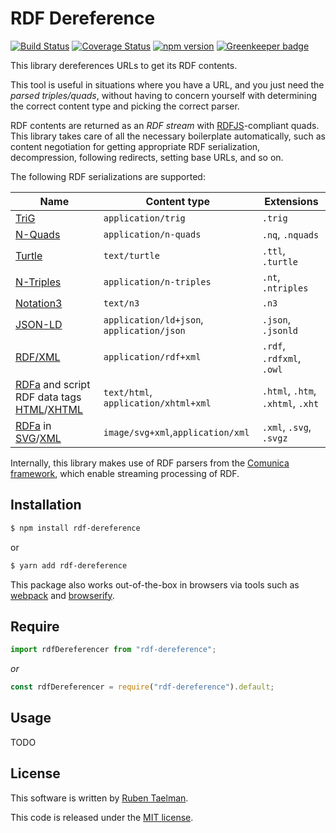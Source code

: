 # RDF Dereference

[![Build Status](https://travis-ci.org/rubensworks/rdf-dereference.js.svg?branch=master)](https://travis-ci.org/rubensworks/rdf-dereference.js)
[![Coverage Status](https://coveralls.io/repos/github/rubensworks/rdf-dereference.js/badge.svg?branch=master)](https://coveralls.io/github/rubensworks/rdf-dereference.js?branch=master)
[![npm version](https://badge.fury.io/js/rdf-dereference.svg)](https://www.npmjs.com/package/rdf-dereference) [![Greenkeeper badge](https://badges.greenkeeper.io/rubensworks/rdf-dereference.js.svg)](https://greenkeeper.io/)

This library dereferences URLs to get its RDF contents.

This tool is useful in situations where you have a URL,
and you just need the _parsed triples/quads_,
without having to concern yourself with determining the correct content type and picking the correct parser.

RDF contents are returned as an _RDF stream_ with [RDFJS](http://rdf.js.org/)-compliant quads.
This library takes care of all the necessary boilerplate automatically,
such as content negotiation for getting appropriate RDF serialization, decompression, following redirects, setting base URLs, and so on. 

The following RDF serializations are supported:

| **Name** | **Content type** | **Extensions** |
| -------- | ---------------- | ------------- |
| [TriG](https://www.w3.org/TR/trig/) | `application/trig` | `.trig` |
| [N-Quads](https://www.w3.org/TR/n-quads/) | `application/n-quads` | `.nq`, `.nquads` |
| [Turtle](https://www.w3.org/TR/turtle/) | `text/turtle` | `.ttl`, `.turtle` |
| [N-Triples](https://www.w3.org/TR/n-triples/) | `application/n-triples` | `.nt`, `.ntriples` |
| [Notation3](https://www.w3.org/TeamSubmission/n3/) | `text/n3` | `.n3` |
| [JSON-LD](https://json-ld.org/) | `application/ld+json`, `application/json` | `.json`, `.jsonld` |
| [RDF/XML](https://www.w3.org/TR/rdf-syntax-grammar/) | `application/rdf+xml` | `.rdf`, `.rdfxml`, `.owl` |
| [RDFa](https://www.w3.org/TR/rdfa-in-html/) and script RDF data tags [HTML](https://html.spec.whatwg.org/multipage/)/[XHTML](https://www.w3.org/TR/xhtml-rdfa/) | `text/html`, `application/xhtml+xml` | `.html`, `.htm`, `.xhtml`, `.xht` |
| [RDFa](https://www.w3.org/TR/2008/REC-SVGTiny12-20081222/metadata.html#MetadataAttributes) in [SVG](https://www.w3.org/TR/SVGTiny12/)/[XML](https://html.spec.whatwg.org/multipage/) | `image/svg+xml`,`application/xml` | `.xml`, `.svg`, `.svgz` |

Internally, this library makes use of RDF parsers from the [Comunica framework](https://github.com/comunica/comunica),
which enable streaming processing of RDF.

## Installation

```bash
$ npm install rdf-dereference
```

or

```bash
$ yarn add rdf-dereference
```

This package also works out-of-the-box in browsers via tools such as [webpack](https://webpack.js.org/) and [browserify](http://browserify.org/).

## Require

```typescript
import rdfDereferencer from "rdf-dereference";
```

_or_

```javascript
const rdfDereferencer = require("rdf-dereference").default;
```

## Usage

TODO

## License
This software is written by [Ruben Taelman](http://rubensworks.net/).

This code is released under the [MIT license](http://opensource.org/licenses/MIT).
